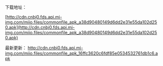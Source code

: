 下载地址：

[http://cdn.cnbj0.fds.api.mi-img.com/miio.files/commonfile_apk_a38d90480149d6dd2e31e55da102d250.apk](http://cdn.cnbj0.fds.api.mi-img.com/miio.files/commonfile_apk_a38d90480149d6dd2e31e55da102d250.apk)

最新更新：
http://cdn.cnbj0.fds.api.mi-img.com/miio.files/commonfile_apk_16ffc3620c6fdf85e0534532761db1c6.apk
